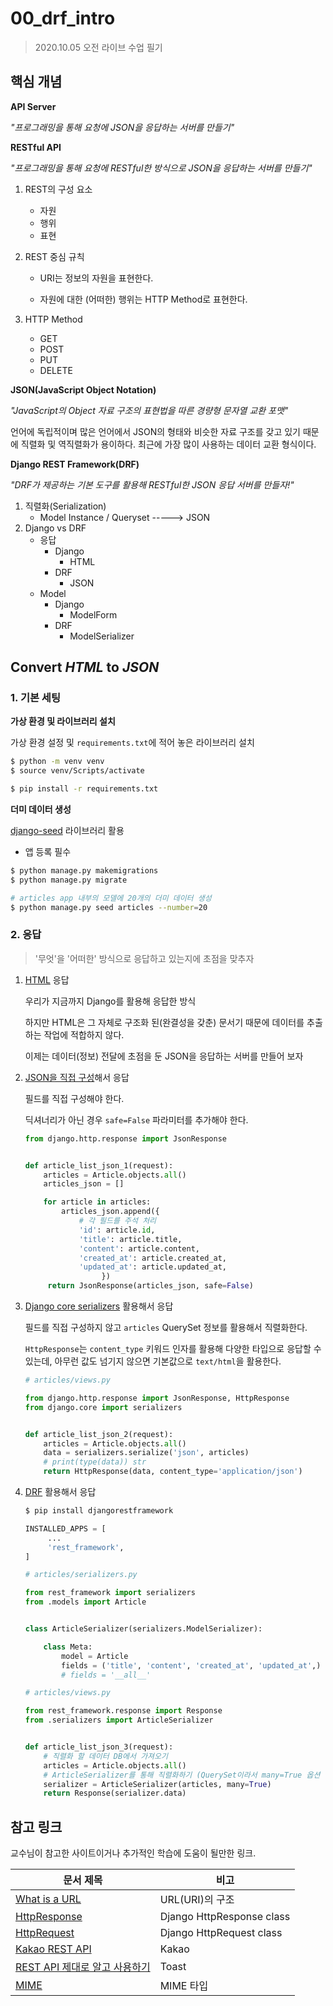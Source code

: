 # 00_drf_intro

> 2020.10.05 오전 라이브 수업 필기



## 핵심 개념

**API Server**

*"프로그래밍을 통해 요청에  JSON을 응답하는 서버를 만들기"*



**RESTful API**

*"프로그래밍을 통해 요청에 RESTful한 방식으로 JSON을 응답하는 서버를 만들기"*



1. REST의 구성 요소
   - 자원
   - 행위
   - 표현

2. REST 중심 규칙

   - URI는 정보의 자원을 표현한다.

   - 자원에 대한 (어떠한) 행위는 HTTP Method로 표현한다.

3. HTTP Method
   - GET
   - POST
   - PUT
   - DELETE



**JSON(JavaScript Object Notation)**

*"JavaScript의 Object 자료 구조의 표현법을 따른 경량형 문자열 교환 포맷"*

언어에 독립적이며 많은 언어에서 JSON의 형태와 비슷한 자료 구조를 갖고 있기 때문에 직렬화 및 역직렬화가 용이하다. 최근에 가장 많이 사용하는 데이터 교환 형식이다. 



**Django REST Framework(DRF)**

*"DRF가 제공하는 기본 도구를 활용해 RESTful한 JSON 응답 서버를 만들자!"*



1. 직렬화(Serialization) 
   - Model Instance / Queryset  ----->  JSON
2. Django vs DRF
   - 응답
     - Django
       - HTML
     - DRF
       - JSON
   - Model
     - Django
       - ModelForm
     - DRF
       - ModelSerializer



## Convert *HTML* to *JSON*

### 1. 기본 세팅

**가상 환경 및 라이브러리 설치**

가상 환경 설정 및 `requirements.txt`에 적어 놓은 라이브러리 설치

```bash
$ python -m venv venv
$ source venv/Scripts/activate

$ pip install -r requirements.txt
```



**더미 데이터 생성**

[django-seed](https://github.com/Brobin/django-seed) 라이브러리 활용

- 앱 등록 필수

```bash
$ python manage.py makemigrations
$ python manage.py migrate

# articles app 내부의 모델에 20개의 더미 데이터 생성
$ python manage.py seed articles --number=20
```



### 2. 응답

> '무엇'을 '어떠한' 방식으로 응답하고 있는지에 초점을 맞추자



1. [HTML]() 응답

   우리가 지금까지 Django를 활용해 응답한 방식

   하지만 HTML은 그 자체로 구조화 된(완결성을 갖춘) 문서기 때문에 데이터를 추출하는 작업에 적합하지 않다.

   이제는 데이터(정보) 전달에 초점을 둔 JSON을 응답하는 서버를 만들어 보자

   

2. [JSON을 직접 구성](https://docs.djangoproject.com/en/3.1/ref/request-response/#jsonresponse-objects)해서 응답

   필드를 직접 구성해야 한다.

   딕셔너리가 아닌 경우 `safe=False` 파라미터를 추가해야 한다.

   ```python
   from django.http.response import JsonResponse
   
   
   def article_list_json_1(request):
       articles = Article.objects.all()
       articles_json = []
   
       for article in articles:
           articles_json.append({
               # 각 필드를 주석 처리
               'id': article.id,
               'title': article.title,
               'content': article.content,
               'created_at': article.created_at,
               'updated_at': article.updated_at,
   					})
   		return JsonResponse(articles_json, safe=False)
   ```

   

3. [Django core serializers](https://docs.djangoproject.com/en/3.1/topics/serialization/) 활용해서 응답

   필드를 직접 구성하지 않고 `articles` QuerySet 정보를 활용해서 직렬화한다.

   `HttpResponse`는 `content_type`  키워드 인자를 활용해 다양한 타입으로 응답할 수 있는데, 아무런 값도 넘기지 않으면 기본값으로 `text/html`을 활용한다.

   ```python
   # articles/views.py
   
   from django.http.response import JsonResponse, HttpResponse
   from django.core import serializers
   
   
   def article_list_json_2(request):
       articles = Article.objects.all()
       data = serializers.serialize('json', articles)
       # print(type(data)) str
       return HttpResponse(data, content_type='application/json')
   ```

   

4. [DRF](https://www.django-rest-framework.org/) 활용해서 응답

   ```bash
   $ pip install djangorestframework
   ```

   ```python
   INSTALLED_APPS = [
   		...
   		'rest_framework',
   ]
   ```

   ```python
   # articles/serializers.py
   
   from rest_framework import serializers
   from .models import Article
   
   
   class ArticleSerializer(serializers.ModelSerializer):
   
       class Meta:
           model = Article
           fields = ('title', 'content', 'created_at', 'updated_at',)
           # fields = '__all__'
   ```

   ```python
   # articles/views.py
   
   from rest_framework.response import Response
   from .serializers import ArticleSerializer
   
   
   def article_list_json_3(request):
       # 직렬화 할 데이터 DB에서 가져오기
       articles = Article.objects.all()
       # ArticleSerializer를 통해 직렬화하기 (QuerySet이라서 many=True 옵션 필수)
       serializer = ArticleSerializer(articles, many=True)
       return Response(serializer.data)
   ```

   



## 참고 링크

교수님이 참고한 사이트이거나 추가적인 학습에 도움이 될만한 링크.

| 문서 제목                                                    | 비고                      |
| ------------------------------------------------------------ | ------------------------- |
| [What is a URL](https://developer.mozilla.org/ko/docs/Learn/Common_questions/What_is_a_URL) | URL(URI)의 구조           |
| [HttpResponse](https://docs.djangoproject.com/en/3.1/ref/request-response/#httpresponse-objects) | Django HttpResponse class |
| [HttpRequest](https://docs.djangoproject.com/en/3.1/ref/request-response/#httprequest-objects) | Django HttpRequest class  |
| [Kakao REST API](https://developers.kakao.com/docs/latest/ko/reference/rest-api-reference) | Kakao                     |
| [REST API 제대로 알고 사용하기](https://meetup.toast.com/posts/92) | Toast                     |
| [MIME](https://developer.mozilla.org/ko/docs/Web/HTTP/Basics_of_HTTP/MIME_types) | MIME 타입                 |


